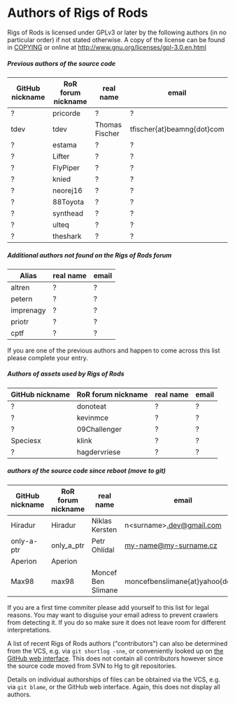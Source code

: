 # Authors of Rigs of Rods
Rigs of Rods is licensed under GPLv3 or later by the following authors (in no particular order) if not stated otherwise. A copy of the license can be found in [COPYING](COPYING) or online at http://www.gnu.org/licenses/gpl-3.0.en.html

##### Previous authors of the source code

| GitHub nickname                | RoR forum nickname      | real name              | email                          |
|--------------------------------|-------------------------|------------------------|--------------------------------|
| ?                              | pricorde                | ?                      | ?                              |
| tdev                           | tdev                    | Thomas Fischer         | tfischer{at}beamng{dot}com     | 
| ?                              | estama                  | ?                      | ?                              |
| ?                              | Lifter                  | ?                      | ?                              |
| ?                              | FlyPiper                | ?                      | ?                              |
| ?                              | knied                   | ?                      | ?                              |
| ?                              | neorej16                | ?                      | ?                              |
| ?                              | 88Toyota                | ?                      | ?                              |
| ?                              | synthead                | ?                      | ?                              |
| ?                              | ulteq                   | ?                      | ?                              |
| ?                              | theshark                | ?                      | ?                              |


##### Additional authors not found on the Rigs of Rods forum

| Alias                | real name              | email                          |
|----------------------|------------------------|--------------------------------|
| altren               | ?                      | ?                              |
| petern               | ?                      | ?                              |
| imprenagy            | ?                      | ?                              |
| priotr               | ?                      | ?                              |
| cptf                 | ?                      | ?                              |

If you are one of the previous authors and happen to come across this list please complete your entry.


##### Authors of assets used by Rigs of Rods

| GitHub nickname                | RoR forum nickname      | real name              | email                          |
|--------------------------------|-------------------------|------------------------|--------------------------------|
| ?                              | donoteat                | ?                      | ?                              |
| ?                              | kevinmce                | ?                      | ?                              |
| ?                              | 09Challenger            | ?                      | ?                              |
| Speciesx                       | klink                   | ?                      | ?                              |
| ?                              | hagdervriese            | ?                      | ?                              |

##### authors of the source code since reboot (move to git)
| GitHub nickname                | RoR forum nickname      | real name              | email                          |
|--------------------------------|-------------------------|------------------------|--------------------------------|
| Hiradur                        | Hiradur                 | Niklas Kersten         | n\<surname\>.dev@gmail.com     |
| only-a-ptr                     | only_a_ptr              | Petr Ohlídal           | my-name@my-surname.cz          |
| Aperion                        | Aperion                 | <uncompleted>          | <uncompleted>                 |
| Max98                          | max98                   | Moncef Ben Slimane     | moncefbenslimane{at}yahoo{dot}fr |

If you are a first time commiter please add yourself to this list for legal reasons. You may want to disguise your email adress to prevent crawlers from detecting it. If you do so make sure it does not leave room for different interpretations.

A list of recent Rigs of Rods authors ("contributors") can also be determined from the VCS, e.g. via ```git shortlog -sne```, or conveniently looked up on [the GitHub web interface](https://github.com/RigsOfRods/rigs-of-rods/graphs/contributors). This does not contain all contributors however since the source code moved from SVN to Hg to git repositories.

Details on individual authorships of files can be obtained via the VCS, e.g. via ```git blame```, or the GitHub web interface. Again, this does not display all authors.

